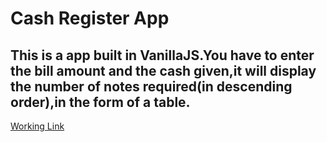 # Cash Register App

## This is a app built in VanillaJS.You have to enter the bill amount and the cash given,it will display the number of notes required(in descending order),in the form of a table.

[Working Link](https://akshayscashregister.netlify.app/)
